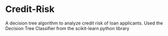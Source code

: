 # Credit-Risk
A decision tree algorithm to analyze credit risk of loan applicants. Used the Decision Tree Classifier from the scikit-learn python library
